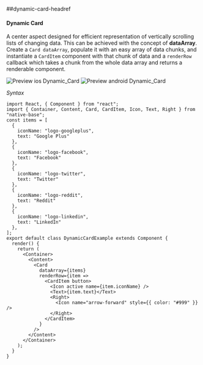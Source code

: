 ##dynamic-card-headref
#### Dynamic Card

A center aspect designed for efficient representation of vertically scrolling lists of changing data. This can be achieved with the concept of <b>dataArray</b>.<br />
Create a <code>Card dataArray</code>, populate it with an easy array of data chunks, and instantiate a <code>CardItem</code> component with that chunk of data and a <code>renderRow</code> callback which takes a chunk from the whole data array and returns a renderable component.

![Preview ios Dynamic_Card](https://docs.nativebase.io/docs/assets/ios/components/dynamic-card.png)
![Preview android Dynamic_Card](https://docs.nativebase.io/docs/assets/android/components/dynamic-card.png)

*Syntax*

<pre class="line-numbers"><code class="language-jsx">import React, { Component } from "react";
import { Container, Content, Card, CardItem, Icon, Text, Right } from "native-base";
const items = [
  {
    iconName: "logo-googleplus",
    text: "Google Plus"
  },
  {
    iconName: "logo-facebook",
    text: "Facebook"
  },
  {
    iconName: "logo-twitter",
    text: "Twitter"
  },
  {
    iconName: "logo-reddit",
    text: "Reddit"
  },
  {
    iconName: "logo-linkedin",
    text: "LinkedIn"
  },
];
export default class DynamicCardExample extends Component {
  render() {
    return (
      &lt;Container>
        &lt;Content>
          &lt;Card
            dataArray={items}
            renderRow={item =>
              &lt;CardItem button>
                &lt;Icon active name={item.iconName} />
                &lt;Text>{item.text}&lt;/Text>
                &lt;Right>
                  &lt;Icon name="arrow-forward" style=&#123;{ color: "#999" }} />
                &lt;/Right>
              &lt;/CardItem>
            }
          />
        &lt;/Content>
      &lt;/Container>
    );
  }
}</code></pre><br />
